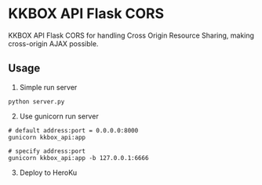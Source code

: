 # KKBOX API Flask CORS

KKBOX API Flask CORS for handling Cross Origin Resource Sharing, making cross-origin AJAX possible.

## Usage

1. Simple run server
```shell
python server.py
```

2. Use gunicorn run server
```shell
# default address:port = 0.0.0.0:8000
gunicorn kkbox_api:app

# specify address:port
gunicorn kkbox_api:app -b 127.0.0.1:6666
```

3. Deploy to HeroKu
